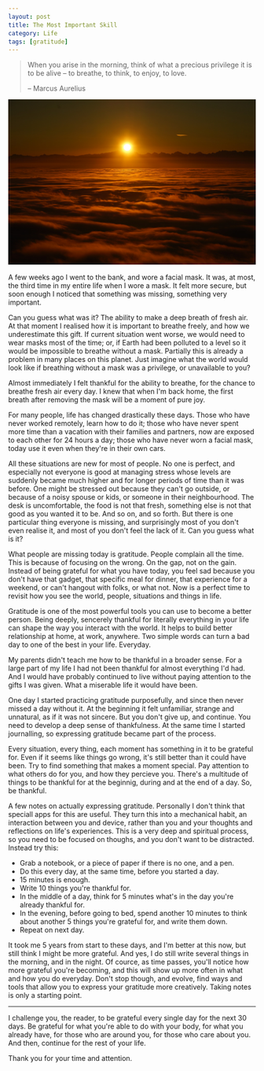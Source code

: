 ```yaml
---
layout: post
title: The Most Important Skill
category: Life
tags: [gratitude]
---
```



> When you arise in the morning, think of what a precious privilege it is to be alive – to breathe, to think, to enjoy, to love.
>
> – Marcus Aurelius

<!--more-->

![](/assets/sunrise.jpg)

A few weeks ago I went to the bank, and wore a facial mask. It was, at most, the third time in my entire life when I wore a mask. It felt more secure, but soon enough I noticed that something was missing, something very important.

Can you guess what was it? The ability to make a deep breath of fresh air. At that moment I realised how it is important to breathe freely, and how we underestimate this gift. If current situation went worse, we would need to wear masks most of the time; or, if Earth had been polluted to a level so it would be impossible to breathe without a mask. Partially this is already a problem in many places on this planet. Just imagine what the world would look like if breathing without a mask was a privilege, or unavailable to you?

Almost immediately I felt thankful for the ability to breathe, for the chance to breathe fresh air every day. I knew that when I'm back home, the first breath after removing the mask will be a moment of pure joy.

For many people, life has changed drastically these days. Those who have never worked remotely, learn how to do it; those who have never spent more time than a vacation with their families and partners, now are exposed to each other for 24 hours a day; those who have never worn a facial mask, today use it even when they're in their own cars.

All these situations are new for most of people. No one is perfect, and especially not everyone is good at managing stress whose levels are suddenly became much higher and for longer periods of time than it was before. One might be stressed out because they can't go outside, or because of a noisy spouse or kids, or someone in their neighbourhood. The desk is uncomfortable, the food is not that fresh, something else is not that good as you wanted it to be. And so on, and so forth. But there is one particular thing everyone is missing, and surprisingly most of you don't even realise it, and most of you don't feel the lack of it. Can you guess what is it?

What people are missing today is gratitude. People complain all the time. This is because of focusing on the wrong. On the gap, not on the gain. Instead of being grateful for what you have today, you feel sad because you don't have that gadget, that specific meal for dinner, that experience for a weekend, or can't hangout with folks, or what not. Now is a perfect time to revisit how you see the world, people, situations and things in life.

Gratitude is one of the most powerful tools you can use to become a better person. Being deeply, sencerely thankful for literally everything in your life can shape the way you interact with the world. It helps to build better relationship at home, at work, anywhere. Two simple words can turn a bad day to one of the best in your life. Everyday.

My parents didn't teach me how to be thankful in a broader sense. For a large part of my life I had not been thankful for almost everything I'd had. And I would have probably continued to live without paying attention to the gifts I was given. What a miserable life it would have been.

One day I started practicing gratitude purposefully, and since then never missed a day without it. At the beginning it felt unfamiliar, strange and unnatural, as if it was not sincere. But you don't give up, and continue. You need to develop a deep sense of thankfulness. At the same time I started journalling, so expressing gratitude became part of the process.

Every situation, every thing, each moment has something in it to be grateful for. Even if it seems like things go wrong, it's still better than it could have been. Try to find something that makes a moment special. Pay attention to what others do for you, and how they percieve you. There's a multitude of things to be thankful for at the beginnig, during and at the end of a day. So, be thankful.

A few notes on actually expressing gratitude. Personally I don't think that speciall apps for this are useful. They turn this into a mechanical habit, an interaction between you and device, rather than you and your thoughts and reflections on life's experiences. This is a very deep and spiritual process, so you need to be focused on thoughs, and you don't want to be distracted. Instead try this:
- Grab a notebook, or a piece of paper if there is no one, and a pen.
- Do this every day, at the same time, before you started a day.
- 15 minutes is enough.
- Write 10 things you're thankful for.
- In the middle of a day, think for 5 minutes what's in the day you're already thankful for.
- In the evening, before going to bed, spend another 10 minutes to think about another 5 things you're grateful for, and write them down.
- Repeat on next day.

It took me 5 years from start to these days, and I'm better at this now, but still think I might be more grateful. And yes, I do still write several things in the morning, and in the night. Of cource, as time passes, you'll notice how more grateful you're becoming, and this will show up more often in what and how you do everyday. Don't stop though, and evolve, find ways and tools that allow you to express your gratitude more creatively. Taking notes is only a starting point.

---

I challenge you, the reader, to be grateful every single day for the next 30 days. Be grateful for what you're able to do with your body, for what you already have, for those who are around you, for those who care about you. And then, continue for the rest of your life.

Thank you for your time and attention.
